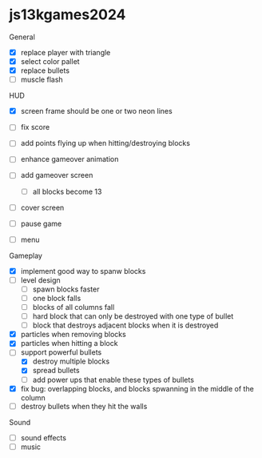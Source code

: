 # js13kgames2024

General

- [x] replace player with triangle
- [x] select color pallet
- [x] replace bullets
- [ ] muscle flash

HUD

- [x] screen frame should be one or two neon lines
- [ ] fix score
- [ ] add points flying up when hitting/destroying blocks
- [ ] enhance gameover animation
- [ ] add gameover screen
    - [ ] all blocks become 13
- [ ] cover screen
- [ ] pause game
- [ ] menu


Gameplay

- [x] implement good way to spanw blocks
- [ ] level design
    - [ ] spawn blocks faster
    - [ ] one block falls
    - [ ] blocks of all columns fall
    - [ ] hard block that can only be destroyed with one type of bullet
    - [ ] block that destroys adjacent blocks when it is destroyed
- [x] particles when removing blocks
- [x] particles when hitting a block
- [ ] support powerful bullets
    - [x] destroy multiple blocks
    - [x] spread bullets
    - [ ] add power ups that enable these types of bullets
- [x] fix bug: overlapping blocks, and blocks spwanning in the middle of the column
- [ ] destroy bullets when they hit the walls

Sound

- [ ] sound effects
- [ ] music